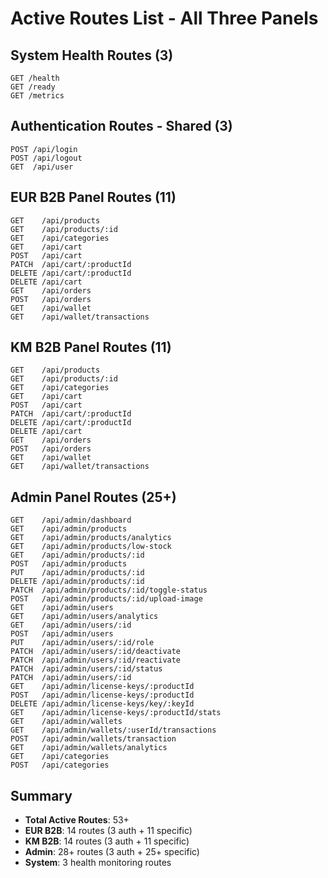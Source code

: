 # Active Routes List - All Three Panels

## System Health Routes (3)
```
GET /health
GET /ready  
GET /metrics
```

## Authentication Routes - Shared (3)
```
POST /api/login
POST /api/logout
GET  /api/user
```

## EUR B2B Panel Routes (11)
```
GET    /api/products
GET    /api/products/:id
GET    /api/categories
GET    /api/cart
POST   /api/cart
PATCH  /api/cart/:productId
DELETE /api/cart/:productId
DELETE /api/cart
GET    /api/orders
POST   /api/orders
GET    /api/wallet
GET    /api/wallet/transactions
```

## KM B2B Panel Routes (11) 
```
GET    /api/products
GET    /api/products/:id
GET    /api/categories
GET    /api/cart
POST   /api/cart
PATCH  /api/cart/:productId
DELETE /api/cart/:productId
DELETE /api/cart
GET    /api/orders
POST   /api/orders
GET    /api/wallet
GET    /api/wallet/transactions
```

## Admin Panel Routes (25+)
```
GET    /api/admin/dashboard
GET    /api/admin/products
GET    /api/admin/products/analytics
GET    /api/admin/products/low-stock
GET    /api/admin/products/:id
POST   /api/admin/products
PUT    /api/admin/products/:id
DELETE /api/admin/products/:id
PATCH  /api/admin/products/:id/toggle-status
POST   /api/admin/products/:id/upload-image
GET    /api/admin/users
GET    /api/admin/users/analytics
GET    /api/admin/users/:id
POST   /api/admin/users
PUT    /api/admin/users/:id/role
PATCH  /api/admin/users/:id/deactivate
PATCH  /api/admin/users/:id/reactivate
PATCH  /api/admin/users/:id/status
PATCH  /api/admin/users/:id
GET    /api/admin/license-keys/:productId
POST   /api/admin/license-keys/:productId
DELETE /api/admin/license-keys/key/:keyId
GET    /api/admin/license-keys/:productId/stats
GET    /api/admin/wallets
GET    /api/admin/wallets/:userId/transactions
POST   /api/admin/wallets/transaction
GET    /api/admin/wallets/analytics
GET    /api/categories
POST   /api/categories
```

## Summary
- **Total Active Routes**: 53+
- **EUR B2B**: 14 routes (3 auth + 11 specific)
- **KM B2B**: 14 routes (3 auth + 11 specific)  
- **Admin**: 28+ routes (3 auth + 25+ specific)
- **System**: 3 health monitoring routes